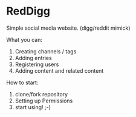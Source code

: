 RedDigg
======

Simple social media website. (digg/reddit mimick)

What you can:

1. Creating channels / tags
2. Adding entries
3. Registering users
4. Adding content and related content

How to start:

1. clone/fork repository
2. Setting up Permissions
3. start using! ;-)
